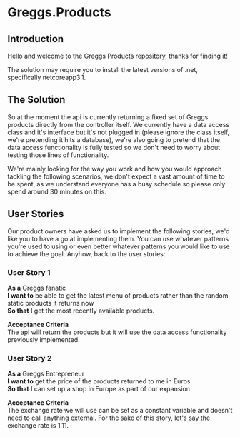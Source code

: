 # Greggs.Products
## Introduction
Hello and welcome to the Greggs Products repository, thanks for finding it!

The solution may require you to install the latest versions of .net, specifically netcoreapp3.1.

## The Solution
So at the moment the api is currently returning a fixed set of Greggs products directly 
from the controller itself. We currently have a data access class and it's interface but 
it's not plugged in (please ignore the class itself, we're pretending it hits a database),
we're also going to pretend that the data access functionality is fully tested so we don't need 
to worry about testing those lines of functionality.

We're mainly looking for the way you work and how you would approach tackling the following 
scenarios, we don't expect a vast amount of time to be spent, as we understand everyone has a 
busy schedule so please only spend around 30 minutes on this.

## User Stories
Our product owners have asked us to implement the following stories, we'd like you to have 
a go at implementing them. You can use whatever patterns you're used to using or even better 
whatever patterns you would like to use to achieve the goal. Anyhow, back to the 
user stories:

### User Story 1
**As a** Greggs fanatic<br/>
**I want to** be able to get the latest menu of products rather than the random static products it returns now<br/>
**So that** I get the most recently available products.

**Acceptance Criteria**<br/>
The api will return the products but it will use the data access functionality previously implemented.

### User Story 2
**As a** Greggs Entrepreneur<br/>
**I want to** get the price of the products returned to me in Euros<br/>
**So that** I can set up a shop in Europe as part of our expansion

**Acceptance Criteria**<br/>
The exchange rate we will use can be set as a constant variable and doesn't need to call anything external. 
For the sake of this story, let's say the exchange rate is 1.11.
